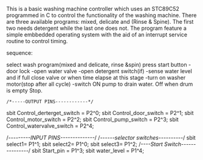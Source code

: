 This is a basic washing machine controller which uses an STC89C52 programmed in C to control the functionality of the washing machine. There are three available programs:
mixed, delicate and (Rinse & Spine). The first two needs detergent while the last one does not. The program feature a simple embbedded operating system with the aid of an 
interrupt service routine to control timing.

sequence:

select wash program(mixed and delicate, rinse &spin)
press start button
-door lock
-open water valve
-open detergent switch(if)
-sense water level and if full close valve or when time elapse at this stage
-turn on washer motor(stop after all cycle)
-switch ON pump to drain water. Off when drum is empty
Stop.


	/*-----OUTPUT PINS------------*/
sbit Control_derterget_switch = P2^0;
sbit Control_door_switch 	= P2^1;
sbit Control_motor_switch 	= P2^2;
sbit Control_pump_switch 	= P2^3;
sbit Control_watervalve_switch = P2^4;

/*---------INPUT PINS--------------*/
/*------selector switches----------*/
sbit select1= P1^1;
sbit select2= P1^0;
sbit select3= P1^2;
/*----Start Switch---------------*/
sbit Start_pin = P1^3;
sbit water_level = P1^4;




